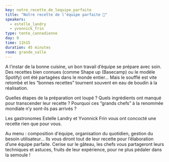 ```yaml
---
key: notre_recette_de_lequipe_parfaite
title: "Notre recette de l’équipe parfaite 🧁"
speakers:
  - estelle_landry
  - yvonnick_frin
type: tente_cannadienne
day: 0
time: 11h15
duration: 45 minutes
room: grande_salle
---
```


A l’instar de la bonne cuisine, un bon travail d’équipe se prépare avec soin. Des recettes bien connues (comme Shape up (Basecamp) ou le modèle Spotify) ont été partagées dans le monde entier… Mais le soufflé est vite retombé et les “bonnes recettes” tournent souvent en eau de boudin à la réalisation.

Quelles étapes de la préparation ont loupé ? Quels ingrédients ont manqué pour transcender leur recette ? Pourquoi ces “grands chefs” à la renommée mondiale n’y sont-ils pas arrivés ?

Les gastronomes Estelle Landry et Yvonnick Frin vous ont concocté une recette rien que pour vous.

Au menu : composition d'équipe, organisation du quotidien, gestion du besoin utilisateur… Ils vous diront tout de leur recette pour l’élaboration d’une équipe parfaite. Cerise sur le gâteau, les chefs vous partageront leurs techniques et astuces, fruits de leur expérience, pour ne plus pédaler dans la semoule !